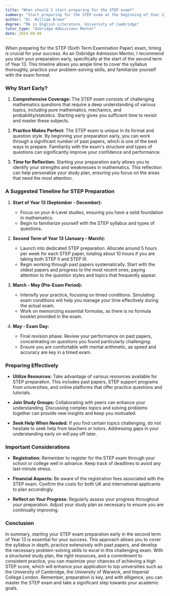 ```yaml
---
title: "When should I start preparing for the STEP exam?"
summary: "Start preparing for the STEP exam at the beginning of Year 13's second term to ensure comprehensive coverage and practice for success."
author: "Dr. William Brown"
degree: "MA in English Literature, University of Cambridge"
tutor_type: "Oxbridge Admissions Mentor"
date: 2024-08-08
---
```


When preparing for the STEP (Sixth Term Examination Paper) exam, timing is crucial for your success. As an Oxbridge Admission Mentor, I recommend you start your preparation early, specifically at the start of the second term of Year 13. This timeline allows you ample time to cover the syllabus thoroughly, practice your problem-solving skills, and familiarize yourself with the exam format.

### Why Start Early?

1. **Comprehensive Coverage:** The STEP exam consists of challenging mathematics questions that require a deep understanding of various topics, including pure mathematics, mechanics, and probability/statistics. Starting early gives you sufficient time to revisit and master these subjects.

2. **Practice Makes Perfect:** The STEP exam is unique in its format and question style. By beginning your preparation early, you can work through a significant number of past papers, which is one of the best ways to prepare. Familiarity with the exam's structure and types of questions can significantly improve your confidence and performance.

3. **Time for Reflection:** Starting your preparation early allows you to identify your strengths and weaknesses in mathematics. This reflection can help personalize your study plan, ensuring you focus on the areas that need the most attention.

### A Suggested Timeline for STEP Preparation

1. **Start of Year 13 (September - December):**
   - Focus on your A-Level studies, ensuring you have a solid foundation in mathematics.
   - Begin to familiarize yourself with the STEP syllabus and types of questions.

2. **Second Term of Year 13 (January - March):**
   - Launch into dedicated STEP preparation. Allocate around 5 hours per week for each STEP paper, totaling about 10 hours if you are taking both STEP II and STEP III.
   - Begin working through past papers systematically. Start with the oldest papers and progress to the most recent ones, paying attention to the question styles and topics that frequently appear.

3. **March - May (Pre-Exam Period):**
   - Intensify your practice, focusing on timed conditions. Simulating exam conditions will help you manage your time effectively during the actual exam.
   - Work on memorizing essential formulas, as there is no formula booklet provided in the exam.

4. **May - Exam Day:**
   - Final revision phase. Review your performance on past papers, concentrating on questions you found particularly challenging.
   - Ensure you are comfortable with mental arithmetic, as speed and accuracy are key in a timed exam.

### Preparing Effectively

- **Utilize Resources:** Take advantage of various resources available for STEP preparation. This includes past papers, STEP support programs from universities, and online platforms that offer practice questions and tutorials.

- **Join Study Groups:** Collaborating with peers can enhance your understanding. Discussing complex topics and solving problems together can provide new insights and keep you motivated.

- **Seek Help When Needed:** If you find certain topics challenging, do not hesitate to seek help from teachers or tutors. Addressing gaps in your understanding early on will pay off later.

### Important Considerations

- **Registration:** Remember to register for the STEP exam through your school or college well in advance. Keep track of deadlines to avoid any last-minute stress.

- **Financial Aspects:** Be aware of the registration fees associated with the STEP exam. Confirm the costs for both UK and international applicants to plan accordingly.

- **Reflect on Your Progress:** Regularly assess your progress throughout your preparation. Adjust your study plan as necessary to ensure you are continually improving.

### Conclusion

In summary, starting your STEP exam preparation early in the second term of Year 13 is essential for your success. This approach allows you to cover the syllabus in depth, practice extensively with past papers, and develop the necessary problem-solving skills to excel in this challenging exam. With a structured study plan, the right resources, and a commitment to consistent practice, you can maximize your chances of achieving a high STEP score, which will enhance your application to top universities such as the University of Cambridge, the University of Warwick, and Imperial College London. Remember, preparation is key, and with diligence, you can master the STEP exam and take a significant step towards your academic goals.
    